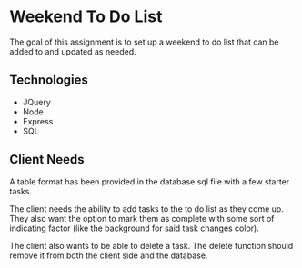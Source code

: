# Weekend To Do List

The goal of this assignment is to set up a weekend to do list that can be added to and updated as needed. 

Technologies
-----------
* JQuery
* Node
* Express
* SQL

## Client Needs

A table format has been provided in the database.sql file with a few starter tasks. 

The client needs the ability to add tasks to the to do list as they come up. They also want the option to mark them as complete with some sort of indicating factor (like the background for said task changes color).

The client also wants to be able to delete a task. The delete function should remove it from both the client side and the database.
